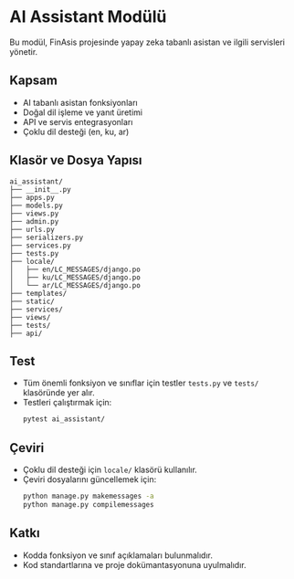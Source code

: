 # AI Assistant Modülü

Bu modül, FinAsis projesinde yapay zeka tabanlı asistan ve ilgili servisleri yönetir.

## Kapsam
- AI tabanlı asistan fonksiyonları
- Doğal dil işleme ve yanıt üretimi
- API ve servis entegrasyonları
- Çoklu dil desteği (en, ku, ar)

## Klasör ve Dosya Yapısı
```
ai_assistant/
├── __init__.py
├── apps.py
├── models.py
├── views.py
├── admin.py
├── urls.py
├── serializers.py
├── services.py
├── tests.py
├── locale/
│   ├── en/LC_MESSAGES/django.po
│   ├── ku/LC_MESSAGES/django.po
│   └── ar/LC_MESSAGES/django.po
├── templates/
├── static/
├── services/
├── views/
├── tests/
├── api/
```

## Test
- Tüm önemli fonksiyon ve sınıflar için testler `tests.py` ve `tests/` klasöründe yer alır.
- Testleri çalıştırmak için:
  ```bash
  pytest ai_assistant/
  ```

## Çeviri
- Çoklu dil desteği için `locale/` klasörü kullanılır.
- Çeviri dosyalarını güncellemek için:
  ```bash
  python manage.py makemessages -a
  python manage.py compilemessages
  ```

## Katkı
- Kodda fonksiyon ve sınıf açıklamaları bulunmalıdır.
- Kod standartlarına ve proje dokümantasyonuna uyulmalıdır. 